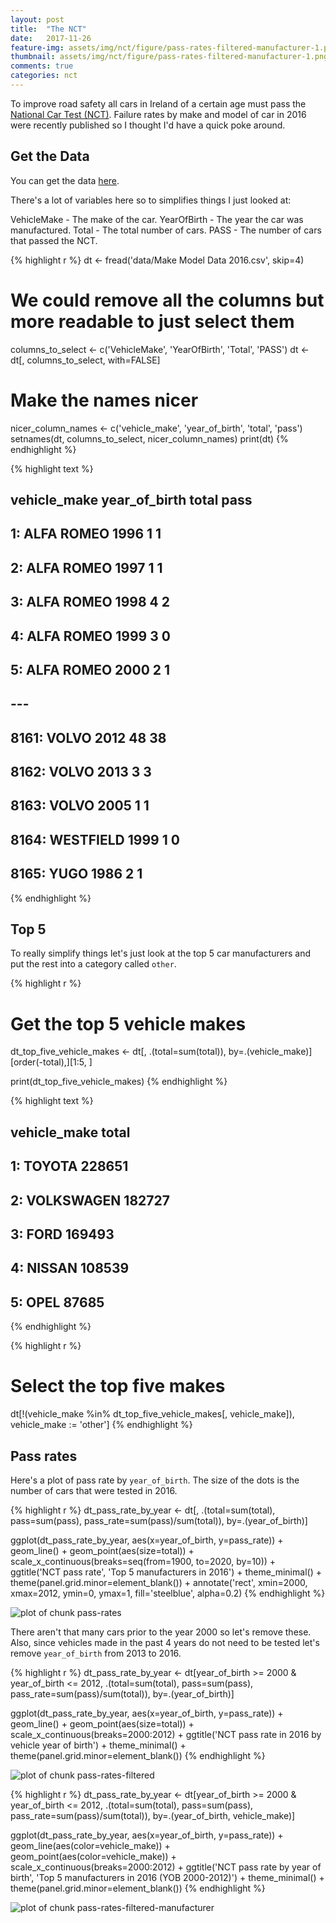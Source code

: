 ```yaml
---
layout: post
title:  "The NCT"
date:   2017-11-26
feature-img: assets/img/nct/figure/pass-rates-filtered-manufacturer-1.png
thumbnail: assets/img/nct/figure/pass-rates-filtered-manufacturer-1.png
comments: true
categories: nct
---
```






To improve road safety all cars in Ireland of a certain age must pass the [National Car Test (NCT)](https://www.ncts.ie). Failure rates by make and model of car in 2016 were recently published so I thought I'd have a quick poke around.

## Get the Data

You can get the data [here](https://data.gov.ie/dataset/2016-make-model-year-failures-at-nct). 

There's a lot of variables here so to simplifies things I just looked at:

VehicleMake - The make of the car.
YearOfBirth - The year the car was manufactured.
Total - The total number of cars.
PASS - The number of cars that passed the NCT.
 

{% highlight r %}
dt <- fread('data/Make Model Data 2016.csv', skip=4)
# We could remove all the columns but more readable to just select them
columns_to_select <- c('VehicleMake', 'YearOfBirth', 'Total', 'PASS')
dt <- dt[, columns_to_select, with=FALSE]
# Make the names nicer
nicer_column_names <- c('vehicle_make', 'year_of_birth', 'total', 'pass')
setnames(dt, columns_to_select, nicer_column_names)
print(dt)
{% endhighlight %}



{% highlight text %}
##       vehicle_make year_of_birth total pass
##    1:   ALFA ROMEO          1996     1    1
##    2:   ALFA ROMEO          1997     1    1
##    3:   ALFA ROMEO          1998     4    2
##    4:   ALFA ROMEO          1999     3    0
##    5:   ALFA ROMEO          2000     2    1
##   ---                                      
## 8161:        VOLVO          2012    48   38
## 8162:        VOLVO          2013     3    3
## 8163:        VOLVO          2005     1    1
## 8164:    WESTFIELD          1999     1    0
## 8165:         YUGO          1986     2    1
{% endhighlight %}

## Top 5

To really simplify things let's just look at the top 5 car manufacturers and put the rest into a category called `other`.


{% highlight r %}
# Get the top 5 vehicle makes
dt_top_five_vehicle_makes <- dt[, .(total=sum(total)), 
                                  by=.(vehicle_make)][order(-total),][1:5, ]

print(dt_top_five_vehicle_makes)
{% endhighlight %}



{% highlight text %}
##    vehicle_make  total
## 1:       TOYOTA 228651
## 2:   VOLKSWAGEN 182727
## 3:         FORD 169493
## 4:       NISSAN 108539
## 5:         OPEL  87685
{% endhighlight %}



{% highlight r %}
# Select the top five makes
dt[!(vehicle_make %in% dt_top_five_vehicle_makes[, vehicle_make]), vehicle_make := 'other']
{% endhighlight %}

## Pass rates

Here's a plot of pass rate by `year_of_birth`. The size of the dots is the number of cars that were tested in 2016.


{% highlight r %}
dt_pass_rate_by_year <- dt[, .(total=sum(total),
                             pass=sum(pass),
                             pass_rate=sum(pass)/sum(total)), by=.(year_of_birth)]

ggplot(dt_pass_rate_by_year, aes(x=year_of_birth, y=pass_rate)) + 
  geom_line() +
  geom_point(aes(size=total)) +
  scale_x_continuous(breaks=seq(from=1900, to=2020, by=10)) +
  ggtitle('NCT pass rate', 'Top 5 manufacturers in 2016') +
  theme_minimal() +
  theme(panel.grid.minor=element_blank()) +
  annotate('rect', xmin=2000, xmax=2012, ymin=0, ymax=1, 
           fill='steelblue', alpha=0.2)
{% endhighlight %}

![plot of chunk pass-rates](assets/img/nct/figure/pass-rates-1.png)

There aren't that many cars prior to the year 2000 so let's remove these. Also, since vehicles made in the past 4 years do not need to be tested let's remove `year_of_birth` from 2013 to 2016. 


{% highlight r %}
dt_pass_rate_by_year <- dt[year_of_birth >= 2000 & year_of_birth <= 2012, 
                           .(total=sum(total),
                             pass=sum(pass),
                             pass_rate=sum(pass)/sum(total)), by=.(year_of_birth)]

ggplot(dt_pass_rate_by_year, aes(x=year_of_birth, y=pass_rate)) + 
  geom_line() +
  geom_point(aes(size=total)) +
  scale_x_continuous(breaks=2000:2012) +
  ggtitle('NCT pass rate in 2016 by vehicle year of birth') +
  theme_minimal() +
  theme(panel.grid.minor=element_blank()) 
{% endhighlight %}

![plot of chunk pass-rates-filtered](assets/img/nct/figure/pass-rates-filtered-1.png)



{% highlight r %}
dt_pass_rate_by_year <- dt[year_of_birth >= 2000 & year_of_birth <= 2012, 
                           .(total=sum(total),
                             pass=sum(pass),
                             pass_rate=sum(pass)/sum(total)), by=.(year_of_birth, vehicle_make)]

ggplot(dt_pass_rate_by_year, aes(x=year_of_birth, y=pass_rate)) + 
  geom_line(aes(color=vehicle_make)) +
  geom_point(aes(color=vehicle_make)) +
  scale_x_continuous(breaks=2000:2012) +
  ggtitle('NCT pass rate by year of birth', 
          'Top 5 manufacturers in 2016 (YOB 2000-2012)') +
  theme_minimal() +
  theme(panel.grid.minor=element_blank())
{% endhighlight %}

![plot of chunk pass-rates-filtered-manufacturer](assets/img/nct/figure/pass-rates-filtered-manufacturer-1.png)
